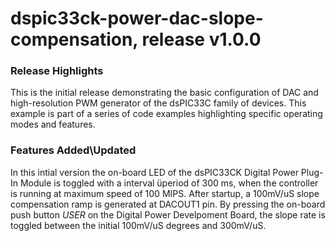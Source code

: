 # dspic33ck-power-dac-slope-compensation, release v1.0.0

### Release Highlights
This is the initial release demonstrating the basic configuration of DAC and  high-resolution PWM generator of the dsPIC33C family of devices.
This example is part of a series of code examples highlighting specific operating modes and features.

### Features Added\Updated
In this intial version the on-board LED of the dsPIC33CK Digital Power Plug-In Module is toggled with a interval üperiod of 300 ms, when the controller is running at maximum speed of 100 MIPS.
After startup, a 100mV/uS slope compensation ramp is generated at DACOUT1 pin. By pressing the on-board push button *USER* on the Digital Power Develpoment Board, the slope rate is toggled between the initial 100mV/uS degrees and 300mV/uS.
